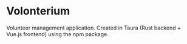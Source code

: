 # Volonterium
Volunteer management application. Created in Taura (Rust backend + Vue.js frontend) using the npm package. 
